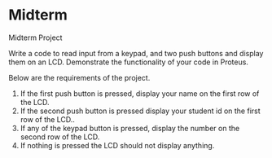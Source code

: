 # Midterm
Midterm Project

Write a code to read input from a keypad, and two push buttons and display them on an LCD. Demonstrate the functionality of your code in Proteus. 

Below are the requirements of the project.

1. If the first push button is pressed, display your name on the first row of the LCD.
2. If the second push button is pressed display your student id on the first row of the LCD..
3. If any of the keypad button is pressed, display the number on the second row of the LCD.
4. If nothing is pressed the LCD should not display anything.  
